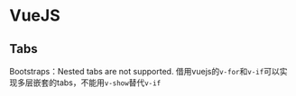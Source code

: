 # VueJS

## Tabs
Bootstraps：Nested tabs are not supported.
借用vuejs的`v-for`和`v-if`可以实现多层嵌套的tabs，不能用`v-show`替代`v-if`
